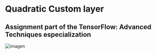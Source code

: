 # Quadratic Custom layer

## Assignment part of the TensorFlow: Advanced Techniques especialization

![imagen](https://user-images.githubusercontent.com/85259381/192023506-af7a9591-6ead-4eb7-a539-a75fe1ff11bf.png)
